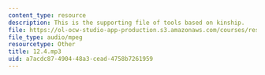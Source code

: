 ```yaml
---
content_type: resource
description: This is the supporting file of tools based on kinship.
file: https://ol-ocw-studio-app-production.s3.amazonaws.com/courses/res-21g-003-learning-chinese-a-foundation-course-in-mandarin-spring-2011/a7acdc87490448a3cead4758b7261959_12.4.mp3
file_type: audio/mpeg
resourcetype: Other
title: 12.4.mp3
uid: a7acdc87-4904-48a3-cead-4758b7261959
---
```

